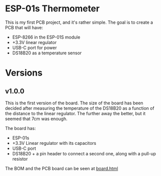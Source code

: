 # ESP-01s Thermometer

This is my first PCB project, and it's rather simple.
The goal is to create a PCB that will have: 
  - ESP-8266 in the ESP-01S module
  - +3.3V linear regulator
  - USB-C port for power
  - DS18B20 as a temperature sensor

# Versions

## v1.0.0

This is the first version of the board. The size of the board has been decided
after measuring the temperature of the DS18B20 as a function of the distance to
the linear regulator. The further away the better, but it seemed that 7cm was
enough.

The board has:
  - ESP-01s
  - +3.3V Linear regulator with its capacitors
  - USB-C port
  - DS18B20 + a pin header to connect a second one, along with a pull-up resistor

The BOM and the PCB board can be seen at [board.html](http://htmlpreview.github.io/?https://github.com/Mael-Le-Garrec/ESP-01S_thermometer/tree/v1.0.0/html/board.html)
